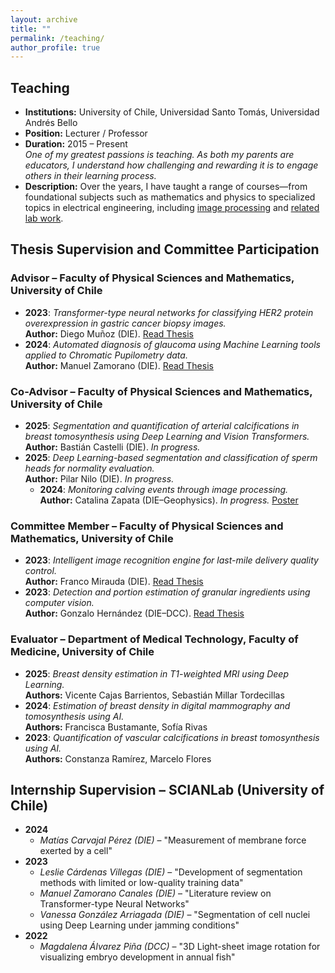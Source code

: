 ```yaml
---
layout: archive
title: ""
permalink: /teaching/
author_profile: true
---
```


## Teaching

- **Institutions:** University of Chile, Universidad Santo Tomás, Universidad Andrés Bello  
- **Position:** Lecturer / Professor  
- **Duration:** 2015 – Present  
_One of my greatest passions is teaching. As both my parents are educators, I understand how challenging and rewarding it is to engage others in their learning process._  
- **Description:** Over the years, I have taught a range of courses—from foundational subjects such as mathematics and physics to specialized topics in electrical engineering, including [image processing](https://tinyurl.com/Clases-CNC-Imagenes) and [related lab work](https://www.die.cl/academicos-jornada-parcial/).

## Thesis Supervision and Committee Participation

### **Advisor – Faculty of Physical Sciences and Mathematics, University of Chile**
- **2023**: *Transformer-type neural networks for classifying HER2 protein overexpression in gastric cancer biopsy images.*  
  **Author:** Diego Muñoz (DIE). [Read Thesis](https://repositorio.uchile.cl/bitstream/handle/2250/196732/Redes-neuronales-del-tipo-transformer-como-herramienta-de-clasificacion-de-sobreexpresion-de-proteina-HER2-en-imagenes-de-biopsias-de-cancer-gastrico.pdf?sequence=1&isAllowed=y)
- **2024**: *Automated diagnosis of glaucoma using Machine Learning tools applied to Chromatic Pupilometry data.*  
  **Author:** Manuel Zamorano (DIE). [Read Thesis](https://repositorio.uchile.cl/handle/2250/204385)

### **Co-Advisor – Faculty of Physical Sciences and Mathematics, University of Chile**

- **2025**: *Segmentation and quantification of arterial calcifications in breast tomosynthesis using Deep Learning and Vision Transformers.*  
  **Author:** Bastián Castelli (DIE). *In progress.*
- **2025**: *Deep Learning-based segmentation and classification of sperm heads for normality evaluation.*  
  **Author:** Pilar Nilo (DIE). *In progress.*
  - **2024**: *Monitoring calving events through image processing.*  
  **Author:** Catalina Zapata (DIE–Geophysics). *In progress.*  [Poster](https://www.cec.uchile.cl/~canavarr/Posters/2024_AdvancedGlacier_Zapata.pdf)

### **Committee Member – Faculty of Physical Sciences and Mathematics, University of Chile**
- **2023**: *Intelligent image recognition engine for last-mile delivery quality control.*  
  **Author:** Franco Mirauda (DIE).  [Read Thesis](https://repositorio.uchile.cl/bitstream/handle/2250/192990/Desarrollo-de-un-motor-de-reconocimiento-de-imagenes-inteligente-para-fotos-de-pruebas-de-despacho-en-ultima-milla.pdf?sequence=1&isAllowed=y)
- **2023**: *Detection and portion estimation of granular ingredients using computer vision.*  
  **Author:** Gonzalo Hernández (DIE–DCC).  [Read Thesis](https://repositorio.uchile.cl/bitstream/handle/2250/199465/Detecci%c3%b3n-y-estimaci%c3%b3n-de-porci%c3%b3n-para-ingredientes.pdf?sequence=1&isAllowed=y)

### **Evaluator – Department of Medical Technology, Faculty of Medicine, University of Chile**
- **2025**: *Breast density estimation in T1-weighted MRI using Deep Learning.*  
  **Authors:** Vicente Cajas Barrientos, Sebastián Millar Tordecillas
- **2024**: *Estimation of breast density in digital mammography and tomosynthesis using AI.*  
  **Authors:** Francisca Bustamante, Sofía Rivas
- **2023**: *Quantification of vascular calcifications in breast tomosynthesis using AI.*  
  **Authors:** Constanza Ramírez, Marcelo Flores

## Internship Supervision – SCIANLab (University of Chile)

- **2024**  
  - *Matías Carvajal Pérez (DIE)* – "Measurement of membrane force exerted by a cell"
- **2023**  
  - *Leslie Cárdenas Villegas (DIE)* – "Development of segmentation methods with limited or low-quality training data"  
  - *Manuel Zamorano Canales (DIE)* – "Literature review on Transformer-type Neural Networks"  
  - *Vanessa González Arriagada (DIE)* – "Segmentation of cell nuclei using Deep Learning under jamming conditions"
- **2022**  
  - *Magdalena Álvarez Piña (DCC)* – "3D Light-sheet image rotation for visualizing embryo development in annual fish"

